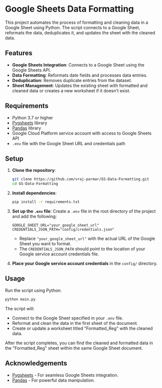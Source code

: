 # Google Sheets Data Formatting

This project automates the process of formatting and cleaning data in a Google Sheet using Python. The script connects to a Google Sheet, reformats the data, deduplicates it, and updates the sheet with the cleaned data.

## Features

- **Google Sheets Integration**: Connects to a Google Sheet using the Google Sheets API.
- **Data Formatting**: Reformats date fields and processes data entries.
- **Deduplication**: Removes duplicate entries from the dataset.
- **Sheet Management**: Updates the existing sheet with formatted and cleaned data or creates a new worksheet if it doesn't exist.

## Requirements

- Python 3.7 or higher
- [Pygsheets](https://pygsheets.readthedocs.io/en/latest/) library
- [Pandas](https://pandas.pydata.org/) library
- Google Cloud Platform service account with access to Google Sheets API
- `.env` file with the Google Sheet URL and credentials path

## Setup

1. **Clone the repository**:
    ```bash
    git clone https://github.com/vraj-parmar/GS-Data-Formatting.git
    cd GS-Data-Formatting
    ```

2. **Install dependencies**:
    ```bash
    pip install -r requirements.txt
    ```

3. **Set up the `.env` file**:
   Create a `.env` file in the root directory of the project and add the following:

    ```
    GOOGLE_SHEET_URL="your_google_sheet_url"
    CREDENTIALS_JSON_PATH="config/credentials.json"
    ```

    - Replace `"your_google_sheet_url"` with the actual URL of the Google Sheet you want to format.
    - The `CREDENTIALS_JSON_PATH` should point to the location of your Google service account credentials file.

4. **Place your Google service account credentials** in the `config/` directory.

## Usage

Run the script using Python:

```bash
python main.py
```

The script will:
- Connect to the Google Sheet specified in your `.env` file.
- Reformat and clean the data in the first sheet of the document.
- Create or update a worksheet titled "Formatted_Reg" with the cleaned data.

After the script completes, you can find the cleaned and formatted data in the "Formatted_Reg" sheet within the same Google Sheet document.

## Acknowledgements

- [Pygsheets](https://pygsheets.readthedocs.io/) - For seamless Google Sheets integration.
- [Pandas](https://pandas.pydata.org/) - For powerful data manipulation.
